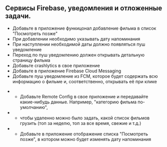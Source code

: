 ## Сервисы Firebase, уведомления и отложенные задачи.

+ Добавьте в приложение функицонал добавление фильма в список "Посмотреть позже"
+ При добавлении необходимо указывать дату напоминания
+ При наступлении необходимой даты должно появляться пуш уведомление
+ Переход по пуш уведомлению должен открывать детальную страницу фильма
+ Добавьте crashlytics в свое приложение
+ Добавьте в приложение Firebase Cloud Messaging
+ Добавьте пуш уведомление из FCM, которое будет содержать всю информацию о фильме и, соответственно, открывать её при клике


- -  Добавьте Remote Config в свое приложение и передавайте какие-нибудь данные. Например, "категорию фильма по-умолчанию", 
- - чтобы удаленно можно было задать, какой список фильмов грузить (топ за неделю, топ за все время, свежие и т.д.)
- - Добавьте в приложение отображение списка "Посмотреть позже", в котором можно будет изменять дату напоминания